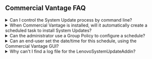 ## Commercial Vantage FAQ

<details>
<summary>Can I control the System Update process by command line?</summary>
No.  Because Commercial Vantage is a UWP app, the process to get driver and firmware updates cannot be initiated by command line.

To control the update process, use the Commercial Vantage policies that define the timing and filtering as needed.  

See [Commercial Vantage Policies](/cv/management/intune/system_update.md) under the System Update category for more details.
</details>

<details>
<summary>When Commercial Vantage is installed, will it automatically create a scheduled task to install System Updates?</summary>
A scheduled task is created by a background process a few minutes after installation.  The scheduled task is configured to run weekly, at a random day/time.  The randomness helps manage the load on Lenovo's server (e.g. so that not every Lenovo PC in the world is checking for updates at the same time).  If the PC happens to be turned off (or sleeping) at the time the scheduled task is triggered, then Windows itself should try to execute the scheduled task as soon as possible after it is missed.  The scheduled task can be found in Task Scheduler -> Task Scheduler Library -> Lenovo -> ImController -> Plugins -> LenovoSystemUpdatePlugin_WeeklyTask.  There is an additional task (LenovoSystemUpdatePlugin_TVSUUpdateTask_Once) which is designed to run 1 time shortly after installation to install any pending critical updates. 
</details>

<details>
<summary> Can the administrator use a Group Policy to configure a schedule?</summary>
Yes, there are policies for this in Group Policy Editor -> Computer Configuration -> Administrative Templates -> Commercial Vantage -> Device -> System Update.  The day and time can be configured, as well as enabling/disabling auto updates (and preventing the end-user from changing this in the GUI).  You can also configure system update to include or exclude certain categories of updates, such as firmware or BIOS.  

Details about configuring Group Policies, or using registry files instead, can be found in the [Commercial Vantage Deployment Guide](/cv/commercial_vantage.md)  Also here:  https://support.lenovo.com/us/en/solutions/hf003321
</details>

<details>
<summary>Can an end-user set the date/time for this schedule, using the Commercial Vantage GUI?</summary>
No.  The only thing the end-user can do is click on "Check for Updates".  If the end user tries to manually adjust the scheduled task within Task Scheduler, Commercial Vantage may overwrite those changes.
</details>

<details>
<summary>Why can't I find a log file for the LenovoSystemUpdateAddin?</summary>
Due to requirements from the Lenovo Product Security team, logging is not enabled by default any longer.  To enable logging, set the following registry value to "True":

```Registry
[HKEY_LOCAL_MACHINE\SOFTWARE\WOW6432Node\Lenovo\SystemUpdateAddin\Logs]
"EnableLogs"="True"
```

</details>
